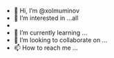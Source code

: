 - 👋 Hi, I’m @xolmuminov
- 👀 I’m interested in ...all
- 
- 🌱 I’m currently learning ...
- 💞️ I’m looking to collaborate on ...
- 📫 How to reach me ...

<!---
xolmuminov/xolmuminov is a ✨ special ✨ repository because its `README.md` (this file) appears on your GitHub profile.
You can click the Preview link to take a look at your changes.
--->
